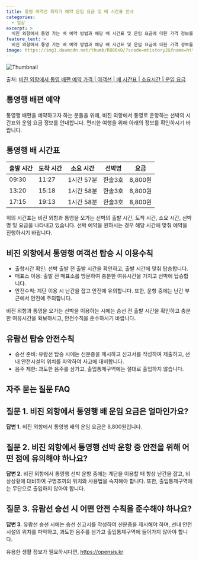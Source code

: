 ```yaml
---
title: 통영 여객선 최저가 예약 운임 요금 및 배 시간표 안내
categories:
  - 일상
excerpt: >
  비진 외항에서 통영 가는 배 예약 방법과 해당 배 시간표 및 운임 요금에 대한 가격 정보를 안내 드리겠습니다. 안전하고 재밋는 통영행 여행을 위해 아래 정보 참고하시기 바랍니다. 통영행 배편 예약하기 👈 클릭비진 외항에서 통영행 배 시간표출발 시간도착 시간소요 시간선박명요금09:3011:271시간 57분한솔3호8,800원13:2015:181시간 58분한솔3호8,800원17:1519:131시간 58분한솔3호8,800원통영행 배편 예약하기 👈 클릭비진 외항에서 통영행 여객선 탑승 시 이용수칙비진 외항에서 통영행 배 출항시간을 확인하세요. 선박 출항 전, 출발 시간을 확인하여 지연 없이 탑승하세요. 미리 매표소로 가서 충분한 여유시간을 갖고 선박에 탑승하세요. 혼잡을 피하기 위해 출발 전 매표소를 방문하고 충..
feature_text: >
  비진 외항에서 통영 가는 배 예약 방법과 해당 배 시간표 및 운임 요금에 대한 가격 정보를 안내 드리겠습니다. 안전하고 재밋는 통영행 여행을 위해 아래 정보 참고하시기 바랍니다. 통영행 배편 예약하기 👈 클릭비진 외항에서 통영행 배 시간표출발 시간도착 시간소요 시간선박명요금09:3011:271시간 57분한솔3호8,800원13:2015:181시간 58분한솔3호8,800원17:1519:131시간 58분한솔3호8,800원통영행 배편 예약하기 👈 클릭비진 외항에서 통영행 여객선 탑승 시 이용수칙비진 외항에서 통영행 배 출항시간을 확인하세요. 선박 출항 전, 출발 시간을 확인하여 지연 없이 탑승하세요. 미리 매표소로 가서 충분한 여유시간을 갖고 선박에 탑승하세요. 혼잡을 피하기 위해 출발 전 매표소를 방문하고 충..
image: https://img1.daumcdn.net/thumb/R800x0/?scode=mtistory2&fname=https%3A%2F%2Fblog.kakaocdn.net%2Fdn%2FNlLDT%2FbtsHBzN0AaV%2Fsa3HkYkeySlnlUVzTZH1v1%2Fimg.webp
---
```


![Thumbnail](https://img1.daumcdn.net/thumb/R800x0/?scode=mtistory2&fname=https%3A%2F%2Fblog.kakaocdn.net%2Fdn%2FNlLDT%2FbtsHBzN0AaV%2Fsa3HkYkeySlnlUVzTZH1v1%2Fimg.webp)

<p>출처: <a href="https://opensis.kr/entry/%EB%B9%84%EC%A7%84-%EC%99%B8%ED%95%AD%EC%97%90%EC%84%9C-%ED%86%B5%EC%98%81-%EB%B0%B0%ED%8E%B8-%EC%98%88%EC%95%BD-%EA%B0%80%EA%B2%A9-%EC%97%AC%EA%B0%9D%EC%84%A0-%EB%B0%B0-%EC%8B%9C%EA%B0%84%ED%91%9C-%EC%86%8C%EC%9A%94%EC%8B%9C%EA%B0%84-%EC%9A%B4%EC%9E%84-%EC%9A%94%EA%B8%88" rel="dofollow">비진 외항에서 통영 배편 예약 가격 | 여객선 | 배 시간표 | 소요시간 | 운임 요금</a> </p>

## 통영행 배편 예약

통영행 배편을 예약하고자 하는 분들을 위해, 비진 외항에서 통영로 운항하는 선박의 시간표와 운임 요금 정보를 안내합니다. 편리한 여행을 위해
아래의 정보를 확인하시기 바랍니다.

## 통영행 배 시간표

**출발 시간** | **도착 시간** | **소요 시간** | **선박명** | **요금**  
---|---|---|---|---  
09:30 | 11:27 | 1시간 57분 | 한솔3호 | 8,800원  
13:20 | 15:18 | 1시간 58분 | 한솔3호 | 8,800원  
17:15 | 19:13 | 1시간 58분 | 한솔3호 | 8,800원  
  
위의 시간표는 비진 외항과 통영을 오가는 선박의 출발 시간, 도착 시간, 소요 시간, 선박명 및 요금을 나타내고 있습니다. 선박 예약을
원하시는 경우 해당 시간에 맞춰 예약을 진행하시기 바랍니다.

## 비진 외항에서 통영행 여객선 탑승 시 이용수칙

  * 출항시간 확인: 선박 출발 전 출발 시간을 확인하고, 출발 시간에 맞춰 탑승합니다.
  * 매표소 이용: 출발 전 매표소를 방문하여 충분한 여유시간을 가지고 선박에 탑승합니다.
  * 안전수칙: 계단 이용 시 난간을 잡고 안전에 유의합니다. 또한, 운항 중에는 난간 부근에서 안전에 주의합니다.

비진 외항과 통영을 오가는 선박을 이용하는 시에는 승선 전 출발 시간을 확인하고 충분한 여유시간을 확보하시고, 안전수칙을 준수하시기
바랍니다.

## 유람선 탑승 안전수칙

  * 승선 준비: 유람선 탑승 시에는 신분증을 제시하고 신고서를 작성하여 제출하고, 선내 안전시설의 위치를 파악하여 사고에 대비합니다.
  * 음주 제한: 과도한 음주를 삼가고, 출입통제구역에는 절대로 출입하지 않습니다.

## 자주 묻는 질문 FAQ

## 질문 1. 비진 외항에서 통영행 배 운임 요금은 얼마인가요?

**답변 1.** 비진 외항에서 통영행 배의 운임 요금은 8,800원입니다.

## 질문 2. 비진 외항에서 통영행 선박 운항 중 안전을 위해 어떤 점에 유의해야 하나요?

**답변 2.** 비진 외항에서 통영행 선박 운항 중에는 계단을 이용할 때 항상 난간을 잡고, 비상상황에 대비하여 구명조끼의 위치와 사용법을
숙지해야 합니다. 또한, 출입통제구역에는 무단으로 출입하지 않아야 합니다.

## 질문 3. 유람선 승선 시 어떤 안전 수칙을 준수해야 하나요?

**답변 3.** 유람선 승선 시에는 승선 신고서를 작성하여 신분증을 제시해야 하며, 선내 안전시설의 위치를 파악하고, 과도한 음주를 삼가고
출입통제구역에 들어가지 않아야 합니다.

 

유용한 생활 정보가 필요하시다면, <a href="https://opensis.kr" rel="dofollow">https://opensis.kr</a>



